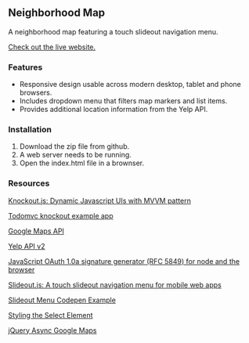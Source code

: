## Neighborhood Map

A neighborhood map featuring a touch slideout navigation menu.

[Check out the live website.](https://nerdyrasa.github.io/neighborhood-project/)
 
### Features

- Responsive design usable across modern desktop, tablet and phone browsers.
- Includes dropdown menu that filters map markers and list items.
- Provides additional location information from the Yelp API.

### Installation

1. Download the zip file from github.
2. A web server needs to be running.
3. Open the index.html file in a brownser. 

### Resources

[Knockout.js: Dynamic Javascript UIs with MVVM pattern](http://knockoutjs.com/)

[Todomvc knockout example app](http://todomvc.com/examples/knockoutjs/)

[Google Maps API](https://developers.google.com/maps/web/)

[Yelp API v2](https://www.yelp.com/developers/documentation/v2/overview)

[JavaScript OAuth 1.0a signature generator (RFC 5849) for node and the browser](https://github.com/bettiolo/oauth-signature-js)

[Slideout.js: A touch slideout navigation menu for mobile web apps](https://slideout.js.org/)

[Slideout Menu Codepen Example](http://codepen.io/cssguru/pen/eZyRaO)

[Styling the Select Element](http://www.lugolabs.com/articles/72-style-select-html-element-with-css)

[jQuery Async Google Maps](http://codepen.io/SittingFox/pen/BoREqP)
